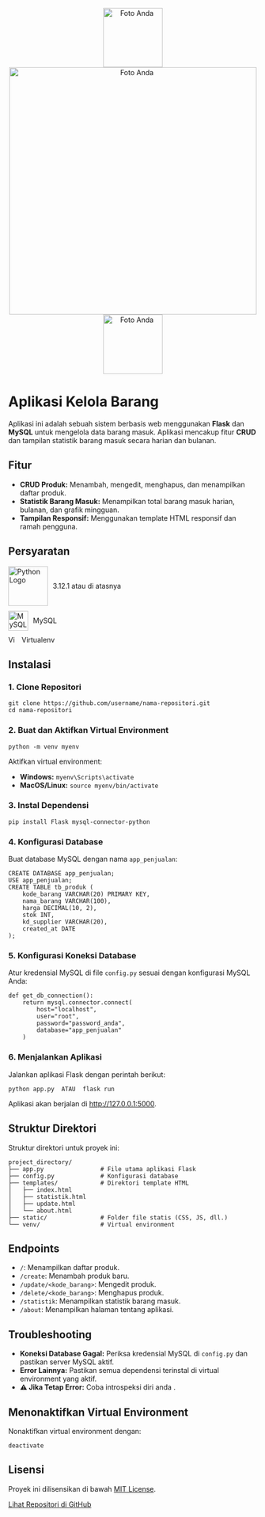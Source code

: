 
<p align="center">
    <img src="https://github.com/user-attachments/assets/9acb784d-f602-4849-a5a8-cce353c00b79" alt="Foto Anda" style="width: 120px; height: auto;">
    <img src="https://github.com/user-attachments/assets/d7a368a5-4bb7-4ff5-ba17-febe0494bcdf" alt="Foto Anda" style="width: 500px; height: auto;">
    <img src="https://github.com/user-attachments/assets/cfeda754-9779-4bf5-89da-9d122f662dfa" alt="Foto Anda" style="width: 120px; height: auto;">
</p>

<h1>Aplikasi Kelola Barang</h1>

<p>Aplikasi ini adalah sebuah sistem berbasis web menggunakan <strong>Flask</strong> dan <strong>MySQL</strong> untuk mengelola data barang masuk. Aplikasi mencakup fitur <strong>CRUD</strong> dan tampilan statistik barang masuk secara harian dan bulanan.</p>

<h2>Fitur</h2>
<ul>
    <li><strong>CRUD Produk:</strong> Menambah, mengedit, menghapus, dan menampilkan daftar produk.</li>
    <li><strong>Statistik Barang Masuk:</strong> Menampilkan total barang masuk harian, bulanan, dan grafik mingguan.</li>
    <li><strong>Tampilan Responsif:</strong> Menggunakan template HTML responsif dan ramah pengguna.</li>
</ul>

<h2>Persyaratan</h2>
<ul style="list-style-type: none; padding: 0;">
    <li style="display: flex; align-items: center; margin-bottom: 10px;">
        <img src="https://www.python.org/static/img/python-logo@2x.png" alt="Python Logo" style="width: 80px; height: auto; margin-right: 10px;">
        <span style="flex: 1;">3.12.1 atau di atasnya</span>
    </li>
    <li style="display: flex; align-items: center; margin-bottom: 10px;">
        <img src="https://www.mysql.com/common/logos/logo-mysql-170x115.png" alt="MySQL Logo" style="width: 40px; height: auto; margin-right: 10px;">
        <span style="flex: 1;">MySQL</span>
    </li>
    <li style="display: flex; align-items: center; margin-bottom: 10px;">
        <img src="https://th.bing.com/th?id=ODLS.d766d530-29c4-4ac0-baec-2097804c4549&w=32&h=32&qlt=90&pcl=fffffa&o=6&pid=1.2" alt="Virtualenv Logo" style="width: 17px; height: auto; margin-right: 10px;">
        <span style="flex: 1;">Virtualenv</span>
    </li>
</ul>
<h2>Instalasi</h2>

<h3>1. Clone Repositori</h3>
<pre><code>git clone https://github.com/username/nama-repositori.git
cd nama-repositori</code></pre>

<h3>2. Buat dan Aktifkan Virtual Environment</h3>
<pre><code>python -m venv myenv</code></pre>
<p>Aktifkan virtual environment:</p>
<ul>
    <li><strong>Windows:</strong> <code>myenv\Scripts\activate</code></li>
    <li><strong>MacOS/Linux:</strong> <code>source myenv/bin/activate</code></li>
</ul>

<h3>3. Instal Dependensi</h3>
<pre><code>pip install Flask mysql-connector-python</code></pre>

<h3>4. Konfigurasi Database</h3>
<p>Buat database MySQL dengan nama <code>app_penjualan</code>:</p>
<pre><code>CREATE DATABASE app_penjualan;
USE app_penjualan;
CREATE TABLE tb_produk (
    kode_barang VARCHAR(20) PRIMARY KEY,
    nama_barang VARCHAR(100),
    harga DECIMAL(10, 2),
    stok INT,
    kd_supplier VARCHAR(20),
    created_at DATE
);</code></pre>

<h3>5. Konfigurasi Koneksi Database</h3>
<p>Atur kredensial MySQL di file <code>config.py</code> sesuai dengan konfigurasi MySQL Anda:</p>
<pre><code>def get_db_connection():
    return mysql.connector.connect(
        host="localhost",
        user="root",
        password="password_anda",
        database="app_penjualan"
    )</code></pre>

<h3>6. Menjalankan Aplikasi</h3>
<p>Jalankan aplikasi Flask dengan perintah berikut:</p>
<pre><code>python app.py  ATAU  flask run</code></pre>

<p>Aplikasi akan berjalan di <a href="http://127.0.0.1:5000" target="_blank">http://127.0.0.1:5000</a>.</p>

<h2>Struktur Direktori</h2>
<p>Struktur direktori untuk proyek ini:</p>
<pre><code>project_directory/
├── app.py                # File utama aplikasi Flask
├── config.py             # Konfigurasi database
├── templates/            # Direktori template HTML
│   ├── index.html
│   ├── statistik.html
│   ├── update.html
│   └── about.html
├── static/               # Folder file statis (CSS, JS, dll.)
└── venv/                 # Virtual environment</code></pre>

<h2>Endpoints</h2>
<ul>
    <li><code>/</code>: Menampilkan daftar produk.</li>
    <li><code>/create</code>: Menambah produk baru.</li>
    <li><code>/update/&lt;kode_barang&gt;</code>: Mengedit produk.</li>
    <li><code>/delete/&lt;kode_barang&gt;</code>: Menghapus produk.</li>
    <li><code>/statistik</code>: Menampilkan statistik barang masuk.</li>
    <li><code>/about</code>: Menampilkan halaman tentang aplikasi.</li>
</ul>

<h2>Troubleshooting</h2>
<ul>
    <li><strong>Koneksi Database Gagal:</strong> Periksa kredensial MySQL di <code>config.py</code> dan pastikan server MySQL aktif.</li>
    <li><strong>Error Lainnya:</strong> Pastikan semua dependensi terinstal di virtual environment yang aktif.</li>
    <li><strong> ⚠️ Jika Tetap Error:</strong> Coba introspeksi diri anda .</li>
</ul>

<h2>Menonaktifkan Virtual Environment</h2>
<p>Nonaktifkan virtual environment dengan:</p>
<pre><code>deactivate</code></pre>

<h2>Lisensi</h2>
<p>Proyek ini dilisensikan di bawah <a href="LICENSE">MIT License</a>.</p>

<a href="https://github.com/ZidanAlfianMubarok/Pemrograman-Web-Praktikum" class="button">Lihat Repositori di GitHub</a>

</body>
</html>

